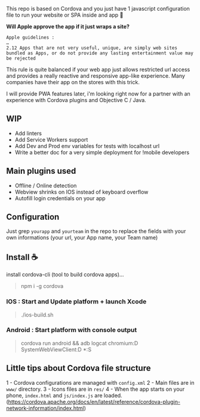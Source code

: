 This repo is based on Cordova and you just have 1 javascript configuration file
to run your website or SPA inside and app :tada: 

**Will Apple approve the app if it just wraps a site?**
```
Apple guidelines : 
…
2.12 Apps that are not very useful, unique, are simply web sites bundled as Apps, or do not provide any lasting entertainment value may be rejected
```
This rule is quite balanced if your web app just allows restricted url access and provides a really reactive and responsive app-like experience. Many companies have their app on the stores with this trick.


I will provide PWA features later, i'm looking right now for a partner 
with an experience with Cordova plugins and Objective C / Java.

## WIP

- Add linters
- Add Service Workers support 
- Add Dev and Prod env variables for tests with localhost url 
- Write a better doc for a very simple deployment for !mobile developers

## Main plugins used

- Offline / Online detection
- Webview shrinks on IOS instead of keyboard overflow
- Autofill login credentials on your app 

## Configuration

Just grep `yourapp` and `yourteam` in the repo to replace the fields with 
your own informations (your url, your App name, your Team name)

## Install :coffee:

install cordova-cli (tool to build cordova apps)...
> npm i -g cordova

### IOS : Start and Update platform + launch Xcode
> ./ios-build.sh

### Android : Start platform with console output
> cordova run android && adb logcat chromium:D SystemWebViewClient:D *:S


## Little tips about Cordova file structure

1 - Cordova configurations are managed with `config.xml`
2 - Main files are in `www/` directory. 
3 - Icons files are in `res/` 
4 - When the app starts on your phone, `index.html` and `js/index.js` are loaded.
(https://cordova.apache.org/docs/en/latest/reference/cordova-plugin-network-information/index.html)
